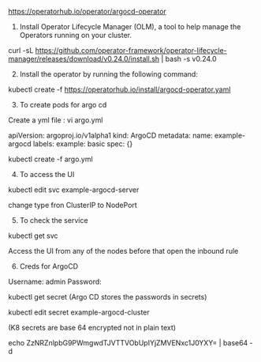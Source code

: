 https://operatorhub.io/operator/argocd-operator


1. Install Operator Lifecycle Manager (OLM), a tool to help manage the Operators running on your cluster.

curl -sL https://github.com/operator-framework/operator-lifecycle-manager/releases/download/v0.24.0/install.sh | bash -s v0.24.0


2. Install the operator by running the following command:

kubectl create -f https://operatorhub.io/install/argocd-operator.yaml

3. To create pods for argo cd

Create a yml file : vi argo.yml

apiVersion: argoproj.io/v1alpha1
kind: ArgoCD
metadata:
  name: example-argocd
  labels:
    example: basic
spec: {}

kubectl create -f argo.yml

4. To access the UI 

kubectl edit svc example-argocd-server

change type fron ClusterIP to NodePort

5. To check the service

kubectl get svc

Access the UI from any of the nodes before that open the inbound rule


6. Creds for ArgoCD

Username: admin
Password:

kubectl get secret
(Argo CD stores the passwords in secrets)

kubectl edit secret example-argocd-cluster

(K8 secrets are base 64 encrypted not in plain text)

echo ZzNRZnlpbG9PWmgwdTJVTTVObUpIYjZMVENxc1J0YXY= | base64 -d

